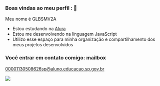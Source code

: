### Boas vindas ao meu perfil : 💜

Meu nome é GLBSMV2A

- Estou estudando na [Alura](https://www.alura.com.br)
- Estou me desenvolvendo na línguagem JavaScript
- Utilizo esse espaço para minha organização e compartilhamento dos meus projetos desenvolvidos

### Você entrar em contato comigo: mailbox
00001130508626sp@aluno.educacao.sp.gov.br

![](https://media1.tenor.com/m/pbaq96bGvXoAAAAC/horse-blink.gif)
